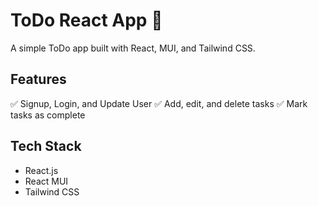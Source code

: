 # ToDo React App 📝

A simple ToDo app built with React, MUI, and Tailwind CSS.

## Features
✅ Signup, Login, and Update User
✅ Add, edit, and delete tasks
✅ Mark tasks as complete

## Tech Stack
- React.js
- React MUI
- Tailwind CSS

